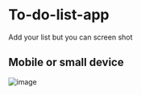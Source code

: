 # To-do-list-app
Add your list but you can screen shot 
## Mobile or small device
![image](https://github.com/watchout254/To-do-list-app/assets/88248852/709d887d-e143-4753-a503-0f9a98e7410f)
